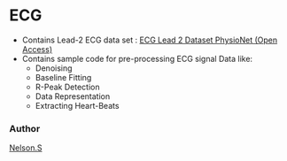 # ECG

* Contains Lead-2 ECG data set : [ECG Lead 2 Dataset PhysioNet (Open Access)](https://www.kaggle.com/datasets/nelsonsharma/ecg-lead-2-dataset-physionet-open-access)
* Contains sample code for pre-processing ECG signal Data like:
    * Denoising
    * Baseline Fitting
    * R-Peak Detection
    * Data Representation
    * Extracting Heart-Beats

### Author
[Nelson.S](mailto:nelson.navnel@gmail.com)